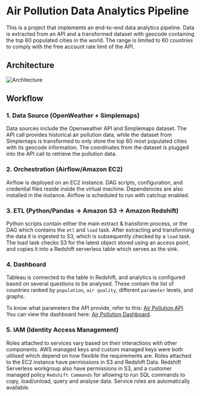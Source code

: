 # Air Pollution Data Analytics Pipeline

This is a project that implements an end-to-end data analytics pipeline. Data is extracted from an API and a transformed dataset with geocode containing the top 60 populated cities in the world. The range is limited to 60 countries to comply with the free account rate limit of the API.

## Architecture

![Architecture](https://github.com/zvsuarez/air-pollution-data-pipeline/assets/64736073/504c162c-8fcd-4e31-bd77-bbc0fcb0cf1a)

## Workflow

### 1. Data Source (OpenWeather + Simplemaps)

Data sources include the Openweather API and Simplemaps dataset. The API call provides historical air pollution data, while the dataset from Simplemaps is transformed to only store the top 60 most populated cities with its geocode information. The coordinates from the dataset is plugged into the API call to retrieve the pollution data.

### 2. Orchestration (Airflow/Amazon EC2)

Airflow is deployed on an EC2 instance. DAG scripts, configuration, and credential files reside inside the virtual machine. Dependencies are also installed in the instance. Airflow is scheduled to run with catchup enabled.

### 3. ETL (Python/Pandas -> Amazon S3 -> Amazon Redshift)

Python scripts contain either the main extract & transform process, or the DAG which contains the `etl` and `load` task. After extracting and transforming the data it is ingested to S3, which is subsequently checked by a `load` task. The load task checks S3 for the latest object stored using an access point, and copies it into a Redshift serverless table which serves as the sink.

### 4. Dashboard

Tableau is connected to the table in Redshift, and analytics is configured based on several questions to be analysed. These contain the list of countries ranked by `population`, `air quality`, different `parameter` levels, and graphs.

To know what parameters the API provide, refer to this: [Air Pollution API](https://openweathermap.org/api/air-pollution). You can view the dashboard here: [Air Pollution Dashboard](https://public.tableau.com/views/AirPollutionDashboard_16877125725160/Dashboard2?:language=en-US&:display_count=n&:origin=viz_share_link).

### 5. IAM (Identity Access Management)

Roles attached to services vary based on their interactions with other components. AWS managed keys and custom managed keys were both utilised which depend on how flexible the requirements are. Roles attached to the EC2 instance have permissions in S3 and Redshift Data. Redshift Serverless workgroup also have permissions in S3, and a customer managed policy `Redshift Commands` for allowing to run SQL commands to copy, load/unload, query and analyse data. Service roles are automatically available.
